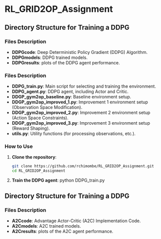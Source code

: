 

# RL_GRID2OP_Assignment

## Directory Structure for Training a DDPG

### Files Description
- **DDPGcode**: Deep Deterministic Policy Gradient (DDPG) Algorithm.
- **DDPGmodels**: DDPG trained models.
- **DDPGresults**: plots of the DDPG agent performance.

### Files Description

- **DDPG_train.py**: Main script for selecting and training the environment.
- **DDPG_agent.py**: DDPG agent, including Actor and Critic.
- **DDGP_gym2op_baseline.py**: Baseline environment setup.
- **DDGP_gym2op_improved_1.py**: Improvement 1 environment setup (Observation Space Modification).
- **DDGP_gym2op_improved_2.py**: Improvement 2 environment setup (Action Space Constraints).
- **DDGP_gym2op_improved_3.py**: Improvement 3 environment setup (Reward Shaping).
- **utils.py**: Utility functions (for processing observations, etc.).

### How to Use

1. **Clone the repository**:
   ```bash
   git clone https://github.com/rchimombe/RL_GRID2OP_Assignment.git
   cd RL_GRID2OP_Assignment
2. **Train the DDPG agent**:
    python DDPG_train.py

## Directory Structure for Training a DDPG

### Files Description
- **A2Ccode**: Advantage Actor-Critic (A2C) Implementation Code.
- **A2Cmodels**: A2C trained models.
- **A2Cresults**: plots of the A2C agent performance.




